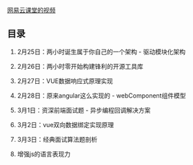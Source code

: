 [网易云课堂的视频](https://url.163.com/9sp)

## 目录
1. 2月25日：两小时诞生属于你自己的一个架构 - 驱动模块化架构
2. 2月26日：两小时零开始构建锋利的开源工具库
3. 2月27日：VUE数据响应式原理实现
4. 2月28日：原来angular这么实现的 - webComponent组件模型
5. 3月1日：资深前端面试题 - 异步编程回调解决方案
6. 3月2日：vue双向数据绑定实现原理
7. 3月3日：经典面试算法题剖析


1. 增强js的语言表现力